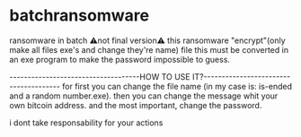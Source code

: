 # batchransomware
ransomware in batch ⚠not final version⚠
this ransomware "encrypt"(only make all files exe's and change they're name) file
this must be converted in an exe program to make the password impossible to guess.

------------------------------------HOW TO USE IT?--------------------------------------
for first you can change the file name (in my case is: is-ended and a random number.exe).
then you can change the message whit your own bitcoin address.
and the most important, change the password.

i dont take responsability for your actions
